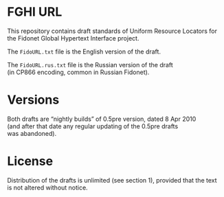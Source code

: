 # FGHI URL

This repository contains draft standards of Uniform Resource Locators for the Fidonet Global Hypertext Interface project.

The `FidoURL.txt` file is the English version of the draft.

The `FidoURL.rus.txt` file is the Russian version of the draft (in CP866 encoding, common in Russian Fidonet).

# Versions

Both drafts are “nightly builds” of 0.5pre version, dated 8 Apr 2010 (and after that date any regular updating of the 0.5pre drafts was abandoned).

# License

Distribution of the drafts is unlimited (see section 1), provided that the text is not altered without notice.
